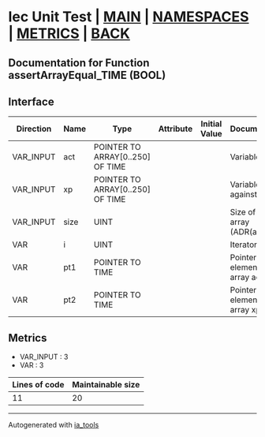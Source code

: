 # Iec Unit Test | [MAIN] | [NAMESPACES] | [METRICS] | [BACK]  

## Documentation for Function assertArrayEqual_TIME (BOOL)  

## Interface  

| Direction | Name | Type | Attribute | Initial Value | Documentation |
| --------- | ---- | ---- | --------- | ------------- | ------------- |
| VAR_INPUT | act | POINTER TO ARRAY[0..250] OF TIME |  |  | Variable to test |  
| VAR_INPUT | xp | POINTER TO ARRAY[0..250] OF TIME |  |  | Variable to test against |  
| VAR_INPUT | size | UINT |  |  | Size of the array (ADR(act)) |  
| VAR | i | UINT |  |  | Iterator variable |  
| VAR | pt1 | POINTER TO TIME |  |  | Pointer to the element of the array act |  
| VAR | pt2 | POINTER TO TIME |  |  | Pointer to the element of the array xp |  


## Metrics  

- VAR_INPUT : 3
- VAR : 3

| Lines of code | Maintainable size |
| ------------- | ----------------- |
| 11 | 20 |

---
Autogenerated with [ia_tools](https://github.com/tkucic/ia_tools)  

[MAIN]: ../../../../index.md
[NAMESPACES]: ../../nsList.md
[METRICS]: ../../../metrics.md
[BACK]: ../nsMain.md

